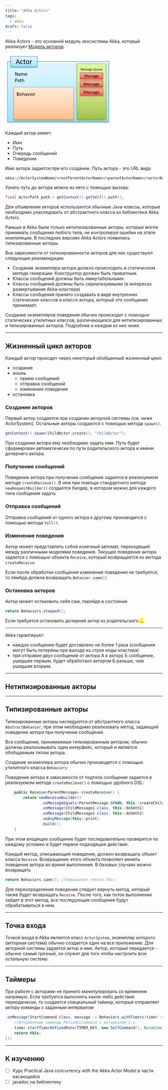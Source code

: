 ```yaml
---
title: "Akka Actors"
tags:
  - akka
draft: false
---
```


Akka Actors - это основной модуль экосистемы Akka, который реализует [Модель акторов](evernote:///view/170585988/s440/a521a326-f18c-d84b-c4ef-e7adfffde569/48961e8e-4a2c-4d01-818a-19d7bfdff159/).

![actors](../../images/actor.png)

Каждый актор имеет:
- Имя
- Путь
- Очередь сообщений
- Поведение

Имя актора задается при его создании.
Путь актора - это URL вида
```url
akka://ActorSystemName/<rootParentActorName>/<parentActorName>/<actorName>
```
Узнать путь до актора можно из него с помощью вызова:
```java
final ActorPath path = getContext().getSelf().path();
```

Для объявления акторов используются обычные Java-классы, которые необходимо унаследовать от абстрактного класса из библиотеки Akka Actors.

Раньше в Akka были только нетипизированные акторы, которые могли принимать сообщения любого типа, не контролируя ошибки на этапе компиляции. В последних версиях Akka Actors появились типизированные акторы.

Вне зависимости от типизированности акторов для них существуют следующие рекомендации:
- Создание экземпляра актора должно происходить в статическом методе генерации. Конструктор должен быть приватным.
- Классы сообщений должны быть иммутабельными.
- Классы сообщений должны быть сериализуемыми (в интересах развертывания Akka-кластера)
- Классы сообщений принято создавать в виде внутренних статических классов в классе актора, который это сообщение принимает.

Создание экземпляров поведения обычно происходит с помощью статических утилитных классов, различающихся для нетипизированных и типизированных акторов. Подробнее о каждом из них ниже.

---
## Жизненный цикл акторов

Каждый актор проходит через некоторый обобщенный жизненный цикл:

- создание
- жизнь
    - прием сообщений
    - отправка сообщений
    - изменение поведения
- остановка

### Создание акторов

Первый актор создается при создании акторной системы (см. ниже ActorSystem). Остальные акторы создаются с помощью метода `spawn()`.
```java
getContext().spawn(ChildActor.create(), "childActor");
```

При создании актора ему необходимо задать имя. Путь будет сформирован автоматически по пути родительского актора и имени дочернего актора.

### Получение сообщений

Поведение актора при получении сообщения задается в реализуемом методе `createRecieve()`. В нем при помощи стандартного метода `newRequestBuilder()` создается билдер, в котором можно для каждого типа сообщения задать

### Отправка сообщений

Отправка сообщений от одного актора к другому производится с помощью метода `tell()`.

### Изменение поведения

Актор может представлять собой конечный автомат, переходящий между различными моделями поведения. Текущее поведение актора задается с помощью объекта `Receive`, который возвращается из метода `createReceive`.

Если после обработки сообщения изменение поведения не требуется, то лямбда должна возвращать `Behavior.same()`:

### Остановка акторов

Актор может остановить себя сам, перейдя в состояние
```java
return Behaviors.stopped();
```

Если требуется остановить дочерний актор из родительского <mark>...</mark>

---
Akka гарантирует:
- каждое сообщение будет доставлено не более 1 раза (сообщения могут быть потеряны при выходе из строя ноды кластера)
- при отправке двух сообщений от актора А к актору Б сообщение, ушедшее первым, будет обработано актором Б раньше, чем ушедшее вторым.


---
## Нетипизированные акторы

---
## Типизированные акторы

Типизированные акторы наследуются от абстрактного класса `AbstractBehavior`, при этом необходимо реализовать метод, задающий поведение актора при получении сообщений.

Все сообщения, принимаемые типизированным актором, обычно должны реализовывать один интерфейс, который и является обобщаемым типом актора.

Создание экземпляра актора обычно производится с помощью утилитного класса `Behaviors`:

Поведение актора в зависимости от подтипа сообщения задается в реализуемом методе `createRecieve()` с помощью удобного DSL:
```java
    public Receive<ParentMessage> createReceive() {
        return newReceiveBuilder()
                .onMessageEquals(ParentMessage.SPAWN, this::createChild)
                .onMessage(ChildMessage1.class, this::doSmth1)
                .onMessage(ChildMessage2.class, this::doSmth2)
                .onAnyMessage(this::print)
                .build();
    }
```

При этом входящее сообщение будет последовательно проверятся по каждому условию и будет первое подходящее действие.

Каждый метод, описывающий поведение, должен возвращать объект класса `Receive`. Возвращение этого объекта позволяет менять поведение актора во время выполнения. В базовых случаях можно возвращать
```java
return Behaviors.same(); //Эквивалент return this;
```

Для переопределения поведения следует вернуть метод, который также будет возвращать `Receive`. После того, как поток выполнения зайдет в этот метод, все последующие сообщения будут обрабатываться в нем.

---
## Точка входа

Точкой входа в Akka является класс `ActorSystem`, экземпляр которого (акторная система) обычно создается один на все приложение. Для акторной системы задается актор и имя. Актор, который передается - обычно самый грязный, он служит для того чтобы настроить всю остальную систему.

---
## Таймеры

При работе с акторами не принято манипулировать со временем напрямую. Если требуется выполнять какое-либо действие периодически, то создается специальный таймер, который отправляет актору команды с заданным интервалом
```java
.onMessage(StartCommand.class, message -> Behaviors.withTimers(timer -> {
    //Отправление команды PeriodicCommand с интервалом 1 с.
    timer.startTimerAtFixedRate(TIMER_KEY, new SelfCommand(), Duration.ofSeconds(1L));
    return this;
}))
```

---
## К изучению
- [ ] Курс Practical Java concurrency with the Akka Actor Model в части касающейся
- [ ] javadoc на библиотеку